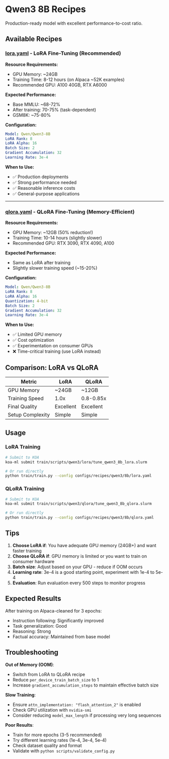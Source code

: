 # Qwen3 8B Recipes

Production-ready model with excellent performance-to-cost ratio.

## Available Recipes

### [lora.yaml](lora.yaml) - LoRA Fine-Tuning (Recommended)

**Resource Requirements:**
- GPU Memory: ~24GB
- Training Time: 8-12 hours (on Alpaca ~52K examples)
- Recommended GPU: A100 40GB, RTX A6000

**Expected Performance:**
- Base MMLU: ~68-72%
- After training: 70-75% (task-dependent)
- GSM8K: ~75-80%

**Configuration:**
```yaml
Model: Qwen/Qwen3-8B
LoRA Rank: 8
LoRA Alpha: 16
Batch Size: 2
Gradient Accumulation: 32
Learning Rate: 3e-4
```

**When to Use:**
- ✅ Production deployments
- ✅ Strong performance needed
- ✅ Reasonable inference costs
- ✅ General-purpose applications

---

### [qlora.yaml](qlora.yaml) - QLoRA Fine-Tuning (Memory-Efficient)

**Resource Requirements:**
- GPU Memory: ~12GB (50% reduction!)
- Training Time: 10-14 hours (slightly slower)
- Recommended GPU: RTX 3090, RTX 4090, A100

**Expected Performance:**
- Same as LoRA after training
- Slightly slower training speed (~15-20%)

**Configuration:**
```yaml
Model: Qwen/Qwen3-8B
LoRA Rank: 8
LoRA Alpha: 16
Quantization: 4-bit
Batch Size: 2
Gradient Accumulation: 32
Learning Rate: 3e-4
```

**When to Use:**
- ✅ Limited GPU memory
- ✅ Cost optimization
- ✅ Experimentation on consumer GPUs
- ❌ Time-critical training (use LoRA instead)

## Comparison: LoRA vs QLoRA

| Metric | LoRA | QLoRA |
|--------|------|-------|
| GPU Memory | ~24GB | ~12GB |
| Training Speed | 1.0x | 0.8-0.85x |
| Final Quality | Excellent | Excellent |
| Setup Complexity | Simple | Simple |

## Usage

### LoRA Training
```bash
# Submit to KOA
koa-ml submit train/scripts/qwen3/lora/tune_qwen3_8b_lora.slurm

# Or run directly
python train/train.py --config configs/recipes/qwen3/8b/lora.yaml
```

### QLoRA Training
```bash
# Submit to KOA
koa-ml submit train/scripts/qwen3/qlora/tune_qwen3_8b_qlora.slurm

# Or run directly
python train/train.py --config configs/recipes/qwen3/8b/qlora.yaml
```

## Tips

1. **Choose LoRA if**: You have adequate GPU memory (24GB+) and want faster training
2. **Choose QLoRA if**: GPU memory is limited or you want to train on consumer hardware
3. **Batch size**: Adjust based on your GPU - reduce if OOM occurs
4. **Learning rate**: 3e-4 is a good starting point, experiment with 1e-4 to 5e-4
5. **Evaluation**: Run evaluation every 500 steps to monitor progress

## Expected Results

After training on Alpaca-cleaned for 3 epochs:

- Instruction following: Significantly improved
- Task generalization: Good
- Reasoning: Strong
- Factual accuracy: Maintained from base model

## Troubleshooting

**Out of Memory (OOM)**:
- Switch from LoRA to QLoRA recipe
- Reduce `per_device_train_batch_size` to 1
- Increase `gradient_accumulation_steps` to maintain effective batch size

**Slow Training**:
- Ensure `attn_implementation: "flash_attention_2"` is enabled
- Check GPU utilization with `nvidia-smi`
- Consider reducing `model_max_length` if processing very long sequences

**Poor Results**:
- Train for more epochs (3-5 recommended)
- Try different learning rates (1e-4, 3e-4, 5e-4)
- Check dataset quality and format
- Validate with `python scripts/validate_config.py`
